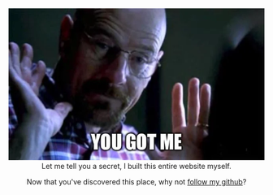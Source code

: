 
<center>
  <img src="./ugotme.png">
</center>

<center>
Let me tell you a secret, I built this entire website myself.

Now that you've discovered this place, why not [follow my github](https://github.com/yuki-961004)? 
</center>
